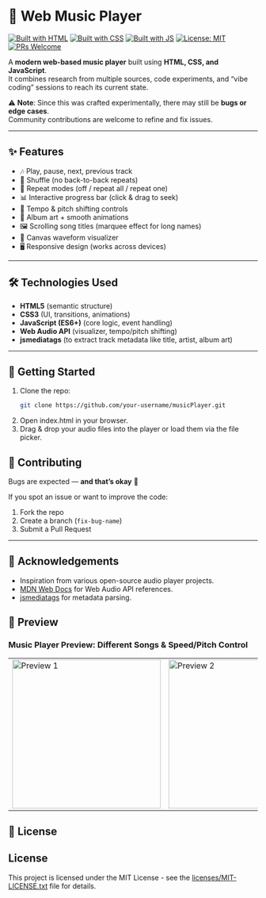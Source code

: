 # 🎵 Web Music Player

[![Built with HTML](https://img.shields.io/badge/Built%20with-HTML-orange?logo=html5&logoColor=white)](https://developer.mozilla.org/en-US/docs/Web/HTML)
[![Built with CSS](https://img.shields.io/badge/Styled%20with-CSS-blue?logo=css3&logoColor=white)](https://developer.mozilla.org/en-US/docs/Web/CSS)
[![Built with JS](https://img.shields.io/badge/Powered%20by-JavaScript-yellow?logo=javascript&logoColor=black)](https://developer.mozilla.org/en-US/docs/Web/JavaScript)
[![License: MIT](https://img.shields.io/badge/License-MIT-green.svg)](LICENSE)
[![PRs Welcome](https://img.shields.io/badge/PRs-welcome-brightgreen.svg)](../../pulls)

A **modern web-based music player** built using **HTML, CSS, and JavaScript**.  
It combines research from multiple sources, code experiments, and “vibe coding” sessions to reach its current state.  

⚠️ **Note**: Since this was crafted experimentally, there may still be **bugs or edge cases**.  
Community contributions are welcome to refine and fix issues.

---

## ✨ Features

- 🎶 Play, pause, next, previous track  
- 🔀 Shuffle (no back-to-back repeats)  
- 🔁 Repeat modes (off / repeat all / repeat one)  
- 📊 Interactive progress bar (click & drag to seek)  
- 🎼 Tempo & pitch shifting controls  
- 📀 Album art + smooth animations  
- 🖼️ Scrolling song titles (marquee effect for long names)  
- 🌈 Canvas waveform visualizer  
- 🖥️ Responsive design (works across devices)  

---

## 🛠️ Technologies Used

- **HTML5** (semantic structure)  
- **CSS3** (UI, transitions, animations)  
- **JavaScript (ES6+)** (core logic, event handling)  
- **Web Audio API** (visualizer, tempo/pitch shifting)  
- **jsmediatags** (to extract track metadata like title, artist, album art)  

---

## 🚀 Getting Started

1. Clone the repo:
   ```bash
   git clone https://github.com/your-username/musicPlayer.git
2. Open index.html in your browser.
3. Drag & drop your audio files into the player or load them via the file picker.

## 🤝 Contributing

Bugs are expected — **and that’s okay** 🎉

If you spot an issue or want to improve the code:

1. Fork the repo
2. Create a branch (`fix-bug-name`)
3. Submit a Pull Request

---

## 🙌 Acknowledgements

* Inspiration from various open-source audio player projects.
* [MDN Web Docs](https://developer.mozilla.org/) for Web Audio API references.
* [jsmediatags](https://github.com/aadsm/jsmediatags) for metadata parsing.

## 📸 Preview
### Music Player Preview: Different Songs & Speed/Pitch Control

<table>
  <tr>
    <td><img src="assets/screenshots/preview_1.png" alt="Preview 1" width="300"/></td>
    <td><img src="assets/screenshots/preview_2.png" alt="Preview 2" width="300"/></td>
    <td><img src="assets/screenshots/preview_3.png" alt="Preview 3" width="300"/></td>
    <td><img src="assets/screenshots/preview_4.png" alt="Preview 4" width="300"/></td>
  </tr>
</table>

## 📜 License

## License

This project is licensed under the MIT License - see the [licenses/MIT-LICENSE.txt](licenses/MIT-LICENSE.txt) file for details.
